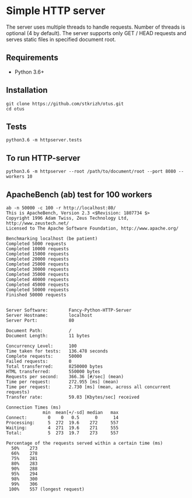 # Simple HTTP server
The server uses multiple threads to handle requests. Number of threads is optional (4 by default).
The server supports only GET / HEAD requests and serves static files in specified document root.

## **Requirements**
* Python 3.6+

## **Installation**
```
git clone https://github.com/stkrizh/otus.git
cd otus
```

## **Tests**
```
python3.6 -m httpserver.tests
```

## **To run HTTP-server**
```
python3.6 -m httpserver --root /path/to/document/root --port 8080 --workers 10
```

## **ApacheBench (ab) test for 100 workers**
```
ab -n 50000 -c 100 -r http://localhost:80/
This is ApacheBench, Version 2.3 <$Revision: 1807734 $>
Copyright 1996 Adam Twiss, Zeus Technology Ltd, http://www.zeustech.net/
Licensed to The Apache Software Foundation, http://www.apache.org/

Benchmarking localhost (be patient)
Completed 5000 requests
Completed 10000 requests
Completed 15000 requests
Completed 20000 requests
Completed 25000 requests
Completed 30000 requests
Completed 35000 requests
Completed 40000 requests
Completed 45000 requests
Completed 50000 requests
Finished 50000 requests


Server Software:        Fancy-Python-HTTP-Server
Server Hostname:        localhost
Server Port:            80

Document Path:          /
Document Length:        11 bytes

Concurrency Level:      100
Time taken for tests:   136.478 seconds
Complete requests:      50000
Failed requests:        0
Total transferred:      8250000 bytes
HTML transferred:       550000 bytes
Requests per second:    366.36 [#/sec] (mean)
Time per request:       272.955 [ms] (mean)
Time per request:       2.730 [ms] (mean, across all concurrent requests)
Transfer rate:          59.03 [Kbytes/sec] received

Connection Times (ms)
              min  mean[+/-sd] median   max
Connect:        0    0   0.5      0      14
Processing:     5  272  19.6    272     557
Waiting:        4  271  19.6    271     555
Total:          5  273  19.7    273     557

Percentage of the requests served within a certain time (ms)
  50%    273
  66%    278
  75%    281
  80%    283
  90%    288
  95%    294
  98%    300
  99%    306
 100%    557 (longest request)
```
